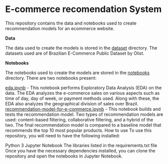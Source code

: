 # E-commerce recomendation System
This repository contains the data and notebooks used to create recommendation models for an ecommerce website.

**Data**  
  
The data used to create the models is stored in the [dataset](https://github.com/datasciencemachine/e-commerce_recommendations/tree/main/datasets) directory. The datasets used are of Brazilian E-Commerce Public Dataset by Olist. 

**Notebooks**  
  
The notebooks used to create the models are stored in the [notebooks](https://github.com/datasciencemachine/e-commerce_recommendations/tree/main/notebooks) directory. There are two notebooks present:

[eda.ipynb](https://github.com/datasciencemachine/e-commerce_recommendations/blob/main/notebooks/eda-on-data.ipynb) - This notebook performs Exploratory Data Analysis (EDA) on the data. The EDA analyzes the e-commerce sales on various aspects such as time of day, day of week, or payment methods used. Along with these, the EDA also analyzes the geographical division of sales over Brazil.  
[recommendation-model-for-e-commerce.ipynb](https://github.com/datasciencemachine/e-commerce_recommendations/blob/main/notebooks/recommendation-model-for-e-commerce.ipynb) - This notebook builds and tests the recommendation model. Two types of recommendation models are used: content-based filtering, collaborative filtering, and a hybrid of the two. The final recommendation model is compared to a baseline model that recommends the top 10 most popular products.
How to use
To use this repository, you will need to have the following installed:

Python 3
Jupyter Notebook
The libraries listed in the requirements.txt file
Once you have the necessary dependencies installed, you can clone the repository and open the notebooks in Jupyter Notebook.
